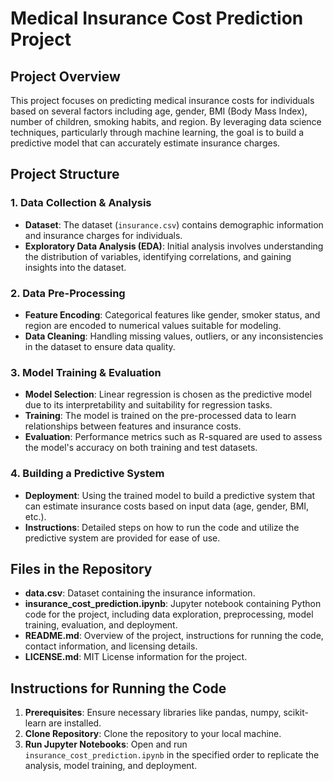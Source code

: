 # Medical Insurance Cost Prediction Project

## Project Overview
This project focuses on predicting medical insurance costs for individuals based on several factors including age, gender, BMI (Body Mass Index), number of children, smoking habits, and region. By leveraging data science techniques, particularly through machine learning, the goal is to build a predictive model that can accurately estimate insurance charges.

## Project Structure

### 1. Data Collection & Analysis
- **Dataset**: The dataset (`insurance.csv`) contains demographic information and insurance charges for individuals.
- **Exploratory Data Analysis (EDA)**: Initial analysis involves understanding the distribution of variables, identifying correlations, and gaining insights into the dataset.

### 2. Data Pre-Processing
- **Feature Encoding**: Categorical features like gender, smoker status, and region are encoded to numerical values suitable for modeling.
- **Data Cleaning**: Handling missing values, outliers, or any inconsistencies in the dataset to ensure data quality.

### 3. Model Training & Evaluation
- **Model Selection**: Linear regression is chosen as the predictive model due to its interpretability and suitability for regression tasks.
- **Training**: The model is trained on the pre-processed data to learn relationships between features and insurance costs.
- **Evaluation**: Performance metrics such as R-squared are used to assess the model's accuracy on both training and test datasets.

### 4. Building a Predictive System
- **Deployment**: Using the trained model to build a predictive system that can estimate insurance costs based on input data (age, gender, BMI, etc.).
- **Instructions**: Detailed steps on how to run the code and utilize the predictive system are provided for ease of use.

## Files in the Repository

- **data.csv**: Dataset containing the insurance information.
- **insurance_cost_prediction.ipynb**: Jupyter notebook containing Python code for the project, including data exploration, preprocessing, model training, evaluation, and deployment.
- **README.md**: Overview of the project, instructions for running the code, contact information, and licensing details.
- **LICENSE.md**: MIT License information for the project.

## Instructions for Running the Code

1. **Prerequisites**: Ensure necessary libraries like pandas, numpy, scikit-learn are installed.
2. **Clone Repository**: Clone the repository to your local machine.
3. **Run Jupyter Notebooks**: Open and run `insurance_cost_prediction.ipynb` in the specified order to replicate the analysis, model training, and deployment.

